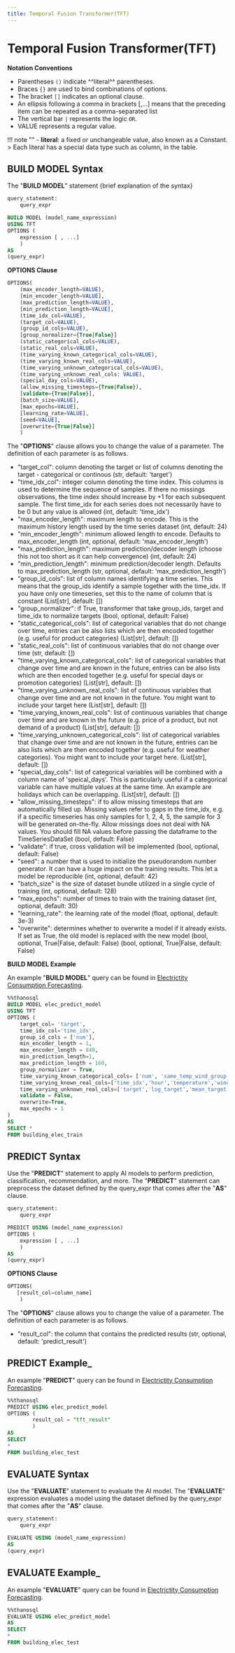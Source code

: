```yaml
---
title: Temporal Fusion Transformer(TFT)
---
```


# __Temporal Fusion Transformer(TFT)__

__Notation Conventions__

- Parentheses `()` indicate ^^literal^^ parentheses.
- Braces `{}` are used to bind combinations of options.
- The bracket `[]` indicates an optional clause.
- An ellipsis following a comma in brackets [,...] means that the preceding item can be repeated as a comma-separated list
- The vertical bar `|` represents the logic `OR`.
- VALUE represents a regular value.

!!! note ""
    - __literal__: a fixed or unchangeable value, also known as a Constant.
    > Each literal has a special data type such as column, in the table.

## __BUILD MODEL Syntax__

The "__BUILD MODEL__" statement {brief explanation of the syntax}

```sql
query_statement:
    query_expr

BUILD MODEL (model_name_expression)
USING TFT
OPTIONS (
    expression [ , ...]
    )
AS
(query_expr)
```

__OPTIONS Clause__

```sql
OPTIONS(
    (max_encoder_length=VALUE),
    [min_encoder_length=VALUE],
    (max_prediction_length=VALUE),
    [min_prediction_length=VALUE],
    (time_idx_col=VALUE),
    (target_col=VALUE),
    (group_id_cols=VALUE),
    [group_normalizer={True|False}]
    (static_categorical_cols=VALUE),
    (static_real_cols=VALUE),
    (time_varying_known_categorical_cols=VALUE),
    (time_varying_known_real_cols=VALUE),
    (time_varying_unknown_categorical_cols=VALUE),
    (time_varying_unknown_real_cols: VALUE),
    (special_day_cols=VALUE), 
    (allow_missing_timesteps={True|False}),
    [validate={True|False}],
    [batch_size=VALUE],
    [max_epochs=VALUE],
    [learning_rate=VALUE],
    [seed=VALUE],
    [overwrite={True|False}]
    )
```

The "__OPTIONS__" clause allows you to change the value of a parameter. The definition of each parameter is as follows.

- "target_col": column denoting the target or list of columns denoting the target - categorical or continous (str, default: 'target')
- "time_idx_col": integer column denoting the time index. This columns is used to determine the sequence of samples. If there no missings observations, the time index should increase by +1 for each subsequent sample. The first time_idx for each series does not necessarily have to be 0 but any value is allowed (int, default: 'time_idx')
- "max_encoder_length": maximum length to encode. This is the maximum history length used by the time series dataset (int, default: 24)
- "min_encoder_length": minimum allowed length to encode. Defaults to max_encoder_length (int, optional, default: 'max_encoder_length')
- "max_prediction_length": maximum prediction/decoder length (choose this not too short as it can help convergence) (int, default: 24)
- "min_prediction_length": minimum prediction/decoder length. Defaults to max_prediction_length (str, optional, default: 'max_prediction_length')
- "group_id_cols": list of column names identifying a time series. This means that the group_ids identify a sample together with the time_idx. If you have only one timeseries, set this to the name of column that is constant (List[str], default: [])
- "group_normalizer": if True, transformer that take group_ids, target and time_idx to normalize targets (bool, optional, default: False)
- "static_categorical_cols": list of categorical variables that do not change over time, entries can be also lists which are then encoded together (e.g. useful for product categories) (List[str], default: [])
- "static_real_cols": list of continuous variables that do not change over time (str, default: [])
- "time_varying_known_categorical_cols": list of categorical variables that change over time and are known in the future, entries can be also lists which are then encoded together (e.g. useful for special days or promotion categories) (List[str], default: [])
- "time_varying_unknown_real_cols": list of continuous variables that change over time and are not known in the future. You might want to include your target here (List[str], default: [])
- "time_varying_known_real_cols": list of continuous variables that change over time and are known in the future (e.g. price of a product, but not demand of a product) (List[str], default: [])
- "time_varying_unknown_categorical_cols": list of categorical variables that change over time and are not known in the future, entries can be also lists which are then encoded together (e.g. useful for weather categories). You might want to include your target here. (List[str], default: [])
- "special_day_cols": list of categorical variables will be combined with a column name of 'speical_days'. This is particularly useful if a categorical variable can have multiple values at the same time. An example are holidays which can be overlapping. (List[str], default: [])
- "allow_missing_timesteps": if to allow missing timesteps that are automatically filled up. Missing values refer to gaps in the time_idx, e.g. if a specific timeseries has only samples for 1, 2, 4, 5, the sample for 3 will be generated on-the-fly. Allow missings does not deal with NA values. You should fill NA values before passing the dataframe to the TimeSeriesDataSet (bool, default: False)
- "validate": if true, cross validation will be implemented (bool, optional, default: False)
- "seed": a number that is used to initialize the pseudorandom number generator. It can have a huge impact on the training results. This let a model be reproducible (int, optional, default: 42)
- "batch_size" is the size of dataset bundle utilized in a single cycle of training (int, optional, default: 128)
- "max_epochs": number of times to train with the training dataset (int, optional, default: 30)
- "learning_rate": the learning rate of the model (float, optional, default: 3e-3)
- "overwrite": determines whether to overwrite a model if it already exists. If set as True, the old model is replaced with the new model (bool, optional, True|False, default: False) (bool, optional, True|False, default: False)


__BUILD MODEL Example__

An example "__BUILD MODEL__" query can be found in [Electrictity Consumption Forecasting]({/en/tutorials/thanosql_ml/timeseries/timeseries_forecasting.ipynb/}).

```sql
%%thanosql
BUILD MODEL elec_predict_model
USING TFT
OPTIONS (
    target_col= 'target',
    time_idx_col='time_idx',
    group_id_cols = ['num'],
    min_encoder_length = 1,
    max_encoder_length = 840,
    min_prediction_length=1, 
    max_prediction_length = 168,
    group_normalizer = True,  
    time_varying_known_categorical_cols= ['num', 'same_temp_wind_group', 'holiday', 'dow', 'cluster', 'before_holiday_flag', 'natural_cooling_sys_flag', 'solar_sys_flag'],
    time_varying_known_real_cols=['time_idx','hour','temperature','windspeed','humidity','precipitation','insolation','days_left_holiday'],
    time_varying_unknown_real_cols=['target','log_target','mean_target','mean_target_num','mean_target_stwg','mean_target_cluster'],    
    validate = False,    
    overwrite=True,
    max_epochs = 1
)
AS 
SELECT *
FROM building_elec_train
```

## __PREDICT Syntax__

Use the "__PREDICT__" statement to apply AI models to perform prediction, classification, recommendation, and more. The "__PREDICT__" statement can preprocess the dataset defined by the query_expr that comes after the "__AS__" clause.

```sql
query_statement:
    query_expr

PREDICT USING (model_name_expression)
OPTIONS (
    expression [ , ...]
    )
AS
(query_expr)
```
__OPTIONS Clause__

```sql
OPTIONS(
   [result_col=column_name]
    )
```

The "__OPTIONS__" clause allows you to change the value of a parameter. The definition of each parameter is as follows.

- "result_col": the column that contains the predicted results (str, optional, default: 'predict_result')

## __PREDICT Example___

An example "__PREDICT__" query can be found in [Electrictity Consumption Forecasting]({/en/tutorials/thanosql_ml/timeseries/timeseries_forecasting.ipynb/}).

```sql
%%thanosql 
PREDICT USING elec_predict_model 
OPTIONS (      
        result_col = "tft_result"
        )
AS 
SELECT 
* 
FROM building_elec_test
```

## __EVALUATE Syntax__

Use the "__EVALUATE__" statement to evaluate the AI model. The "__EVALUATE__" expression evaluates a model using the dataset defined by the query_expr that comes after the "__AS__" clause.

```sql
query_statement:
    query_expr

EVALUATE USING (model_name_expression)
AS
(query_expr)
```

## __EVALUATE Example___

An example "__EVALUATE__" query can be found in [Electrictity Consumption Forecasting]({/en/tutorials/thanosql_ml/timeseries/timeseries_forecasting.ipynb/}).

```sql
%%thanosql  
EVALUATE USING elec_predict_model 
AS 
SELECT 
*       
FROM building_elec_test
```